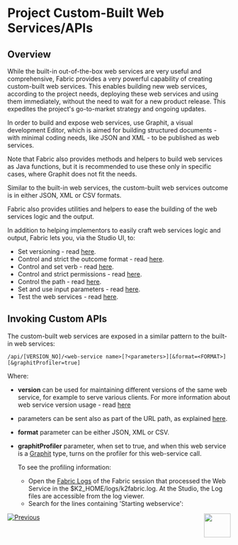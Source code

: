 # Project Custom-Built Web Services/APIs

## Overview

While the built-in out-of-the-box web services are very useful and comprehensive, Fabric provides a very powerful capability of creating custom-built web services. This enables building new web services, according to the project needs, deploying these web services and using them immediately, without the need to wait for a new product release. This expedites the project's go-to-market strategy and ongoing updates.

In order to build and expose web services, use Graphit, a visual development Editor, which is aimed for building structured documents - with minimal coding needs, like JSON and XML - to be published as web services.

Note that Fabric also provides methods and helpers to build web services as Java functions, but it is recommended to use these only in specific cases, where Graphit does not fit the needs.

Similar to the built-in web services, the custom-built web services outcome is in either JSON, XML or CSV formats. 

Fabric also provides utilities and helpers to ease the building of the web services logic and the output. 

In addition to helping implementors to easily craft web services logic and output, Fabric lets you, via the Studio UI, to:

* Set versioning - read [here](09_custom_ws_properties.md). 
* Control and strict the outcome format - read [here](09_custom_ws_properties.md).
* Control and set verb - read [here](09_custom_ws_properties.md). 
* Control and strict permissions - read [here](09_custom_ws_properties.md).
* Control the path - read [here](09_custom_ws_properties.md).
* Set and use input parameters - read [here](08_custom_ws_input_parameters.md).
* Test the web services - read [here](11_swagger.md). 



## Invoking Custom APIs

The custom-built web services are exposed in a similar pattern to the built-in web services:

`/api/[VERSION_NO]/<web-service name>[?<parameters>][&format=<FORMAT>][&graphitProfiler=true]`

Where:

* **version** can be used for maintaining different versions of the same web service, for example to serve various clients. For more information about web service version usage - read [here](09_custom_ws_properties.md)

* parameters can be sent also as part of the URL path, as explained [here](08_custom_ws_input_parameters.md).

* **format** parameter can be either JSON, XML or CSV.

* **graphitProfiler** parameter, when set to true, and when this web service is a [Graphit](/articles/15_web_services_and_graphit/17_Graphit/01_graphit_overview.md) type, turns on the profiler for this web-service call. 

  To see the profiling information:

  * Open the [Fabric Logs](/articles/21_Fabric_troubleshooting/02_Fabric_troubleshooting_log_files.md#log-files) of the Fabric session that processed the Web Service in the $K2_HOME/logs/k2fabric.log. At the Studio, the Log files are accessible from the log viewer.
  * Search for the lines containing 'Starting webservice':





[![Previous](/articles/images/Previous.png)](/articles/15_web_services_and_graphit/04_built_in_fabric_ws.md)[<img align="right" width="60" height="54" src="/articles/images/Next.png">](/articles/15_web_services_and_graphit/06_custom_ws_create_graphit_ws.md)



